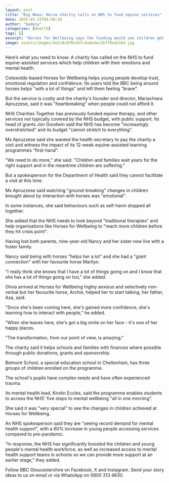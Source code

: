 ```yaml
---
layout: post
title: "Big News: Horse charity calls on NHS to fund equine services"
date: 2025-05-22T04:58:16
author: "badely"
categories: [Health]
tags: []
excerpt: "Horses for Wellbeing says the funding would see children get help before they 'hit crisis point'."
image: assets/images/4e2c8c0f6e55fc4ade4ac2bff9aeb164.jpg
---
```


Here’s what you need to know: A charity has called on the NHS to fund equine-assisted services which help children with their emotions and mental health.

Cotswolds-based Horses for Wellbeing helps young people develop trust, emotional regulation and confidence. Its users told the BBC being around horses helps "with a lot of things" and left them feeling "brave".

But the service is costly and the charity's founder and director, Mariachiara Apruzzese, said it was "heartbreaking" when people could not afford it.

NHS Charities Together has previously funded equine therapy, and other services not typically covered by the NHS budget, with public support. Its head of grants Jon Goodwin said the NHS has become "increasingly overstretched" and its budget "cannot stretch to everything".

Ms Apruzzese said she wanted the health secretary to pay the charity a visit and witness the impact of its 12-week equine-assisted learning programmes "first-hand".

"We need to do more," she said. "Children and families wait years for the right support and in the meantime children are suffering."

But a spokesperson for the Department of Health said they cannot facilitate a visit at this time.

Ms Apruzzese said watching "ground-breaking" changes in children brought about by interaction with horses was "emotional". 

In some instances, she said behaviours such as self-harm stopped all together.

She added that the NHS needs to look beyond "traditional therapies" and help organisations like Horses for Wellbeing to "reach more children before they hit crisis point".

Having lost both parents, nine-year-old Nancy and her sister now live with a foster family.

Nancy said being with horses "helps her a lot" and she had a "giant connection" with her favourite horse Marilyn.

"I really think she knows that I have a lot of things going on and I know that she has a lot of things going on too," she added.

Olivia arrived at Horses for Wellbeing highly anxious and selectively non-verbal but her favourite horse, Archie, helped her to start talking, her father, Asa, said.

"Since she's been coming here, she's gained more confidence, she's learning how to interact with people," he added.

"When she leaves here, she's got a big smile on her face - it's one of her happy places.

"The transformation, from our point of view, is amazing."

The charity said it helps schools and families with finances where possible through public donations, grants and sponsorship.

Belmont School, a special education school in Cheltenham, has three groups of children enrolled on the programme.

The school's pupils have complex needs and have often experienced trauma.

Its mental health lead, Kirstin Eccles, said the programme enables students to access the NHS' five steps to mental wellbeing "all in one morning".

She said it was "very special" to see the changes in children achieved at Horses for Wellbeing.

An NHS spokesperson said they are "seeing record demand for mental health support", with a 60% increase in young people accessing services compared to pre-pandemic.

"In response, the NHS has significantly boosted the children and young people's mental health workforce, as well as increased access to mental health support teams in schools so we can provide more support at an earlier stage," they added.

Follow BBC Gloucestershire on Facebook, X and Instagram. Send your story ideas to us on email or via WhatsApp on 0800 313 4630.

